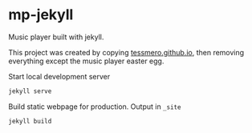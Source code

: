 # mp-jekyll

Music player built with jekyll.

This project was created by copying [tessmero.github.io](https://github.com/tessmero/tessmero.github.io), then removing everything except the music player easter egg. 

Start local development server

```bash
jekyll serve
```

Build static webpage for production. Output in ```_site```

```bash
jekyll build
```


